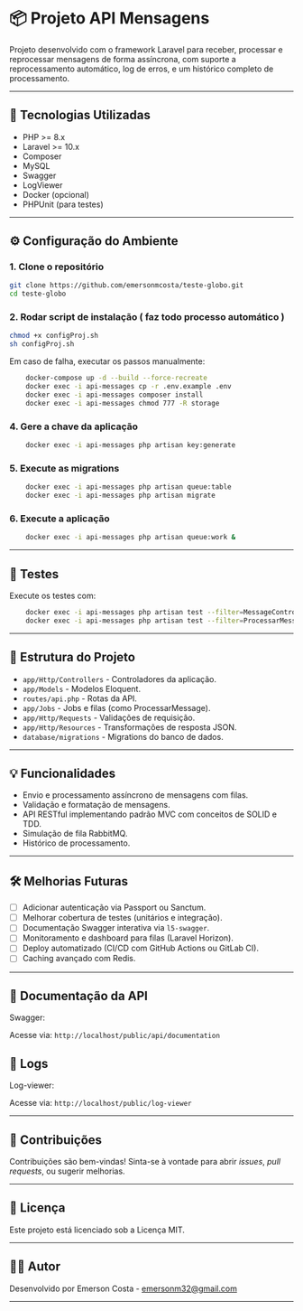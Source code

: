 # 📦 Projeto API Mensagens

Projeto desenvolvido com o framework Laravel para receber, processar e reprocessar mensagens de forma assíncrona, com suporte a reprocessamento automático, log de erros, e um histórico completo de processamento.

---

## 🚀 Tecnologias Utilizadas

- PHP >= 8.x
- Laravel >= 10.x
- Composer
- MySQL
- Swagger
- LogViewer
- Docker (opcional)
- PHPUnit (para testes)

---

## ⚙️ Configuração do Ambiente

### 1. Clone o repositório

```bash
git clone https://github.com/emersonmcosta/teste-globo.git
cd teste-globo
```

### 2. Rodar script de instalação ( faz todo processo automático )

```bash
chmod +x configProj.sh
sh configProj.sh
```

Em caso de falha, executar os passos manualmente:

```bash
    docker-compose up -d --build --force-recreate
    docker exec -i api-messages cp -r .env.example .env
    docker exec -i api-messages composer install
    docker exec -i api-messages chmod 777 -R storage
```

### 4. Gere a chave da aplicação

```bash
    docker exec -i api-messages php artisan key:generate
```

### 5. Execute as migrations

```bash
    docker exec -i api-messages php artisan queue:table 
    docker exec -i api-messages php artisan migrate
```

### 6. Execute a aplicação

```bash
    docker exec -i api-messages php artisan queue:work &
```

---

## 🧪 Testes

Execute os testes com:

```bash
    docker exec -i api-messages php artisan test --filter=MessageControllerTest  --stop-on-failure 
    docker exec -i api-messages php artisan test --filter=ProcessarMessageTest  --stop-on-failure 
```
---

## 📁 Estrutura do Projeto

- `app/Http/Controllers` - Controladores da aplicação.
- `app/Models` - Modelos Eloquent.
- `routes/api.php` - Rotas da API.
- `app/Jobs` - Jobs e filas (como ProcessarMessage).
- `app/Http/Requests` - Validações de requisição.
- `app/Http/Resources` - Transformações de resposta JSON.
- `database/migrations` - Migrations do banco de dados.

---

## 💡 Funcionalidades

- Envio e processamento assíncrono de mensagens com filas.
- Validação e formatação de mensagens.
- API RESTful implementando padrão MVC com conceitos de SOLID e TDD.
- Simulação de fila RabbitMQ.
- Histórico de processamento.

---

## 🛠️ Melhorias Futuras

- [ ] Adicionar autenticação via Passport ou Sanctum.
- [ ] Melhorar cobertura de testes (unitários e integração).
- [ ] Documentação Swagger interativa via `l5-swagger`.
- [ ] Monitoramento e dashboard para filas (Laravel Horizon).
- [ ] Deploy automatizado (CI/CD com GitHub Actions ou GitLab CI).
- [ ] Caching avançado com Redis.

---

## 📄 Documentação da API

Swagger:

Acesse via: `http://localhost/public/api/documentation`  

## 📄 Logs

Log-viewer:

Acesse via: `http://localhost/public/log-viewer`  

---


## 🤝 Contribuições

Contribuições são bem-vindas! Sinta-se à vontade para abrir *issues*, *pull requests*, ou sugerir melhorias.

---

## 📜 Licença

Este projeto está licenciado sob a Licença MIT.

---

## 👨‍💻 Autor

Desenvolvido por Emerson Costa - emersonm32@gmail.com 

---
